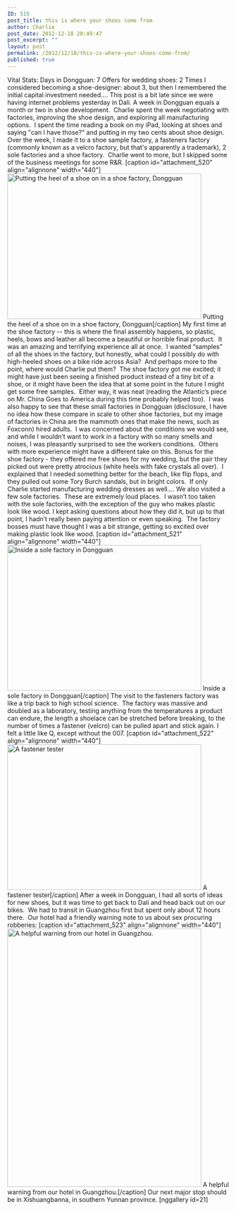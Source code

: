 ```yaml
---
ID: 515
post_title: this is where your shoes come from
author: Charlie
post_date: 2012-12-18 20:49:47
post_excerpt: ""
layout: post
permalink: /2012/12/18/this-is-where-your-shoes-come-from/
published: true
---
```

Vital Stats: Days in Dongguan: 7 Offers for wedding shoes: 2 Times I considered becoming a shoe-designer: about 3, but then I remembered the initial capital investment needed.... This post is a bit late since we were having internet problems yesterday in Dali. A week in Dongguan equals a month or two in shoe development.  Charlie spent the week negotiating with factories, improving the shoe design, and exploring all manufacturing options.  I spent the time reading a book on my iPad, looking at shoes and saying "can I have those?" and putting in my two cents about shoe design. Over the week, I made it to a shoe sample factory, a fasteners factory (commonly known as a velcro factory, but that's apparently a trademark), 2 sole factories and a shoe factory.  Charlie went to more, but I skipped some of the business meetings for some R&R. [caption id="attachment_520" align="alignnone" width="440"]<a href="http://biking2paradise.com/2012/12/18/this-is-where-your-shoes-come-from/img_2627/" rel="attachment wp-att-520"><img class="size-large wp-image-520" alt="Putting the heel of a shoe on in a shoe factory, Dongguan" src="http://biking2paradise.com/wp-content/uploads/2012/12/IMG_2627-1024x768.jpg" width="440" height="330" /></a> Putting the heel of a shoe on in a shoe factory, Dongguan[/caption] My first time at the shoe factory -- this is where the final assembly happens, so plastic, heels, bows and leather all become a beautiful or horrible final product.  It was an amazing and terrifying experience all at once.  I wanted “samples” of all the shoes in the factory, but honestly, what could I possibly do with high-heeled shoes on a bike ride across Asia?  And perhaps more to the point, where would Charlie put them?  The shoe factory got me excited; it might have just been seeing a finished product instead of a tiny bit of a shoe, or it might have been the idea that at some point in the future I might get some free samples.  Either way, it was neat (reading the Atlantic’s piece on Mr. China Goes to America during this time probably helped too).  I was also happy to see that these small factories in Dongguan (disclosure, I have no idea how these compare in scale to other shoe factories, but my image of factories in China are the mammoth ones that make the news, such as Foxconn) hired adults.  I was concerned about the conditions we would see, and while I wouldn’t want to work in a factory with so many smells and noises, I was pleasantly surprised to see the workers conditions.  Others with more experience might have a different take on this. Bonus for the shoe factory - they offered me free shoes for my wedding, but the pair they picked out were pretty atrocious (white heels with fake crystals all over).  I explained that I needed something better for the beach, like flip flops, and they pulled out some Tory Burch sandals, but in bright colors.  If only Charlie started manufacturing wedding dresses as well.... We also visited a few sole factories.  These are extremely loud places.  I wasn’t too taken with the sole factories, with the exception of the guy who makes plastic look like wood. I kept asking questions about how they did it, but up to that point, I hadn’t really been paying attention or even speaking.  The factory bosses must have thought I was a bit strange, getting so excited over making plastic look like wood. [caption id="attachment_521" align="alignnone" width="440"]<a href="http://biking2paradise.com/2012/12/18/this-is-where-your-shoes-come-from/img_2650/" rel="attachment wp-att-521"><img class="size-large wp-image-521" alt="Inside a sole factory in Dongguan" src="http://biking2paradise.com/wp-content/uploads/2012/12/IMG_2650-1024x768.jpg" width="440" height="330" /></a> Inside a sole factory in Dongguan[/caption] The visit to the fasteners factory was like a trip back to high school science.  The factory was massive and doubled as a laboratory, testing anything from the temperatures a product can endure, the length a shoelace can be stretched before breaking, to the number of times a fastener (velcro) can be pulled apart and stick again. I felt a little like Q, except without the 007. [caption id="attachment_522" align="alignnone" width="440"]<a href="http://biking2paradise.com/2012/12/18/this-is-where-your-shoes-come-from/img_2657/" rel="attachment wp-att-522"><img class="size-large wp-image-522" alt="A fastener tester " src="http://biking2paradise.com/wp-content/uploads/2012/12/IMG_2657-1024x768.jpg" width="440" height="330" /></a> A fastener tester[/caption] After a week in Dongguan, I had all sorts of ideas for new shoes, but it was time to get back to Dali and head back out on our bikes.  We had to transit in Guangzhou first but spent only about 12 hours there.  Our hotel had a friendly warning note to us about sex procuring robberies: [caption id="attachment_523" align="alignnone" width="440"]<a href="http://biking2paradise.com/2012/12/18/this-is-where-your-shoes-come-from/img_2660/" rel="attachment wp-att-523"><img class="size-large wp-image-523" alt="A helpful warning from our hotel in Guangzhou. " src="http://biking2paradise.com/wp-content/uploads/2012/12/IMG_2660-768x1024.jpg" width="440" height="586" /></a> A helpful warning from our hotel in Guangzhou.[/caption] Our next major stop should be in Xishuangbanna, in southern Yunnan province. [nggallery id=21]